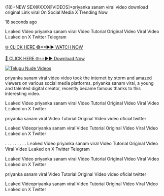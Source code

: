 (18)+NEW SEX@XXX@VIDEOS]*priyanka sanam viral video download original Link viral On Social Media X Trending Now

18 seconds ago

L𝚎aked Video priyanka sanam viral Video Tutorial Original Video Viral Video L𝚎aked on X Twitter Telegram

[🌐 CLICK HERE 🟢==►► WATCH NOW](https://macqueen-enjoy-your-night.blogspot.com/2024/12/github.html)

[🔴 CLICK HERE 🌐==►► Download Now](https://macqueen-enjoy-your-night.blogspot.com/2024/12/github.html)

[![Telugu Nude Videos](https://i.imgur.com/dJHk4Zq.gif)](https://macqueen-enjoy-your-night.blogspot.com/2024/12/github.html)

priyanka sanam viral video video took the internet by storm and amazed viewers on various social media platforms. priyanka sanam viral, a young and talented digital creator, recently became famous thanks to this interesting video.

L𝚎aked Video priyanka sanam viral Video Tutorial Original Video Viral Video L𝚎aked on X Twitter

priyanka sanam viral Video Tutorial Original Video video oficial twitter

L𝚎aked Videopriyanka sanam viral Video Tutorial Original Video Viral Video L𝚎aked on X Twitter

. . . . . . . . . L𝚎aked Video priyanka sanam viral Video Tutorial Original Video Viral Video L𝚎aked on X Twitter Telegram

L𝚎aked Video priyanka sanam viral Video Tutorial Original Video Viral Video L𝚎aked on X Twitter

priyanka sanam viral Video Tutorial Original Video video oficial twitter

L𝚎aked Videopriyanka sanam viral Video Tutorial Original Video Viral Video L𝚎aked on X Twitter